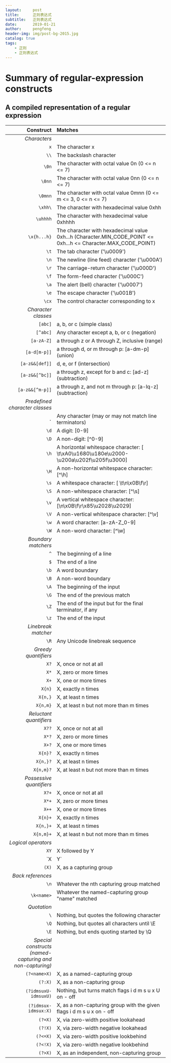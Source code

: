 ```yaml
---
layout:     post
title:      正则表达式
subtitle:   正则表达式
date:       2019-01-21
author:     pengfeng
header-img: img/post-bg-2015.jpg
catalog: true
tags:
    - 正则
    - 正则表达式
---
```



# Summary of regular-expression constructs

## A compiled representation of a regular expression

| Construct	    | Matches |
| -----------:  | :-----  |
| _Characters_  |
| `x`           | The character x 
| `\\`          | The backslash character
| `\0n`	        | The character with octal value 0n (0 <= n <= 7)
| `\0nn`        | The character with octal value 0nn (0 <= n <= 7) 
| `\0mnn`       | The character with octal value 0mnn (0 <= m <= 3, 0 <= n <= 7)
| `\xhh\`       | The character with hexadecimal value 0xhh
| `\uhhhh`      | The character with hexadecimal value 0xhhhh
| `\x{h...h}`   | The character with hexadecimal value 0xh...h (Character.MIN_CODE_POINT  <= 0xh...h <=  Character.MAX_CODE_POINT)
| `\t`	        | The tab character ('\u0009')
| `\n`	        | The newline (line feed) character ('\u000A')
| `\r`	        | The carriage-return character ('\u000D')
| `\f`	        | The form-feed character ('\u000C')
| `\a`	        | The alert (bell) character ('\u0007')
| `\e`	        | The escape character ('\u001B')
| `\cx`	        | The control character corresponding to x
| _Character classes_ |
| `[abc]`	    | a, b, or c (simple class)
| `[^abc]`	    | Any character except a, b, or c (negation)
| `[a-zA-Z]`	| a through z or A through Z, inclusive (range)
| `[a-d[m-p]]`	| a through d, or m through p: [a-dm-p] (union)
| `[a-z&&[def]]`	| d, e, or f (intersection)
| `[a-z&&[^bc]]`	| a through z, except for b and c: [ad-z] (subtraction)
| `[a-z&&[^m-p]]`	| a through z, and not m through p: [a-lq-z] (subtraction)
| _Predefined character classes_ |
| `.`	        | Any character (may or may not match line terminators)
| `\d`	        | A digit: [0-9]
| `\D`	        | A non-digit: [^0-9]
| `\h`	        | A horizontal whitespace character: [ \t\xA0\u1680\u180e\u2000-\u200a\u202f\u205f\u3000]
| `\H`      	| A non-horizontal whitespace character: [^\h]
| `\s`	        | A whitespace character: [ \t\n\x0B\f\r]
| `\S`	        | A non-whitespace character: [^\s]
| `\v`	        | A vertical whitespace character: [\n\x0B\f\r\x85\u2028\u2029]
| `\V`	        | A non-vertical whitespace character: [^\v]
| `\w`	        | A word character: [a-zA-Z_0-9]
| `\W`	        | A non-word character: [^\w]
| _Boundary matchers_ |
| `^`       	| The beginning of a line
| `$`	        | The end of a line
| `\b`	        | A word boundary
| `\B`	        | A non-word boundary
| `\A`	        | The beginning of the input
| `\G`	        | The end of the previous match
| `\Z`	        | The end of the input but for the final terminator, if any
| `\z`	        | The end of the input
| _Linebreak matcher_ |
| `\R`	        | Any Unicode linebreak sequence
| _Greedy quantifiers_ |
| `X?`      	| X, once or not at all
| `X*`	        | X, zero or more times
| `X+`	        | X, one or more times
| `X{n}`	    | X, exactly n times
| `X{n,}`	    | X, at least n times
| `X{n,m}`	    | X, at least n but not more than m times
| _Reluctant quantifiers_ |
| `X??`	        | X, once or not at all
| `X*?`	        | X, zero or more times
| `X+?`	        | X, one or more times
| `X{n}?`	    | X, exactly n times
| `X{n,}?`	    | X, at least n times
| `X{n,m}?`	    | X, at least n but not more than m times
| _Possessive quantifiers_ |
| `X?+`	        | X, once or not at all
| `X*+`	        | X, zero or more times
| `X++`	        | X, one or more times
| `X{n}+`	    | X, exactly n times
| `X{n,}+`	    | X, at least n times
| `X{n,m}+`	    | X, at least n but not more than m times
| _Logical operators_ |
| `XY`	        | X followed by Y
| `X|Y`	        | Either X or Y
| `(X)`	        | X, as a capturing group
| _Back references_ |
| `\n`	        | Whatever the nth capturing group matched
| `\k<name>`	| Whatever the named-capturing group "name" matched
| _Quotation_ |
| `\`	        | Nothing, but quotes the following character
| `\Q`	        | Nothing, but quotes all characters until \E
| `\E`	        | Nothing, but ends quoting started by \Q
| _Special constructs (named-capturing and non-capturing)_ |
| `(?<name>X)`	| X, as a named-capturing group
| `(?:X)`	    | X, as a non-capturing group
| `(?idmsuxU-idmsuxU)` 	| Nothing, but turns match flags i d m s u x U on - off
| `(?idmsux-idmsux:X)`  	| X, as a non-capturing group with the given flags i d m s u x on - off
| `(?=X)`	    | X, via zero-width positive lookahead
| `(?!X)`	    | X, via zero-width negative lookahead
| `(?<=X)`	    | X, via zero-width positive lookbehind
| `(?<!X)`	    | X, via zero-width negative lookbehind
| `(?>X)`	    | X, as an independent, non-capturing group
